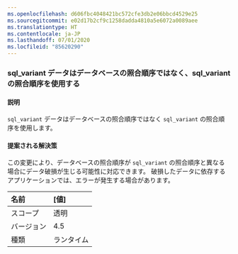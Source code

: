 ```yaml
---
ms.openlocfilehash: d606fbc4048421bc572cfe3db2e06bbcd4529e25
ms.sourcegitcommit: e02d17b2cf9c1258dadda4810a5e6072a0089aee
ms.translationtype: HT
ms.contentlocale: ja-JP
ms.lasthandoff: 07/01/2020
ms.locfileid: "85620290"
---
```

### <a name="sql_variant-data-uses-sql_variant-collation-rather-than-database-collation"></a>sql_variant データはデータベースの照合順序ではなく、sql_variant の照合順序を使用する

#### <a name="details"></a>説明

<code>sql_variant</code> データはデータベースの照合順序ではなく <code>sql_variant</code> の照合順序を使用します。

#### <a name="suggestion"></a>提案される解決策

この変更により、データベースの照合順序が <code>sql_variant</code> の照合順序と異なる場合にデータ破損が生じる可能性に対応できます。 破損したデータに依存するアプリケーションでは、エラーが発生する場合があります。

| 名前    | [値]       |
|:--------|:------------|
| スコープ   |透明|
|バージョン|4.5|
|種類|ランタイム|
